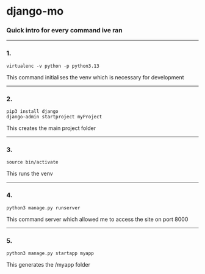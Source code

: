 # django-mo

### Quick intro for every command ive ran

---

### 1.

```
virtualenc -v python -p python3.13
```

This command initialises the venv which is necessary for development

---

### 2.

```
pip3 install django
django-admin startproject myProject
```

This creates the main project folder

---

### 3.

```
source bin/activate
```

This runs the venv

---

### 4.

```
python3 manage.py runserver
```

This command server which allowed me to access the site on port 8000

---

### 5.

```
python3 manage.py startapp myapp
```

This generates the /myapp folder
